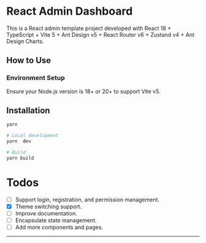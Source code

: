 # React Admin Dashboard

This is a React admin template project developed with React 18 + TypeScript + Vite 5 + Ant Design v5 + React Router v6 + Zustand v4 + Ant Design Charts.



## How to Use

### Environment Setup

Ensure your Node.js version is 18+ or 20+ to support Vite v5.

## Installation

```sh
yarn

# Local development
yarn  dev

# Build
yarn build
```

# Todos

- [ ] Support login, registration, and permission management.
- [x] Theme switching support.
- [ ] Improve documentation.
- [ ] Encapsulate state management.
- [ ] Add more components and pages.

---
